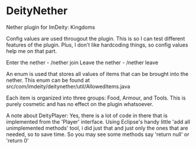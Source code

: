 DeityNether
=============

Nether plugin for ImDeity: Kingdoms

Config values are used througout the plugin. This is so I can test different features of the plugin. Plus, I don't like hardcoding things, so config values help me on that part.

Enter the nether - /nether join
Leave the nether - /nether leave

An enum is used that stores all values of items that can be brought into the nether. This enum can be found at src/com/imdeity/deitynether/util/AllowedItems.java

Each item is organized into three groups: Food, Armour, and Tools. This is purely cosmetic and has no effect on the plugin whatsoever.

A note about DeityPlayer:
   Yes, there is a lot of code in there that is implemented from the 'Player' interface. Using Eclipse's handy little 'add all unimplemented methods' tool, i did just that and just only the ones that are needed, so to save time.
   So you may see some methods say 'return null' or 'return 0'